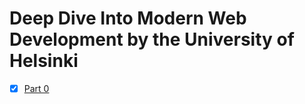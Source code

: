 # Deep Dive Into Modern Web Development by the University of Helsinki

- [x] [Part 0](https://github.com/georgegaibor/gha-readme-update/tree/main/part0)
